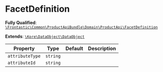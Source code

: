 #  FacetDefinition

**Fully Qualified**: [`\Frontastic\Common\ProductApiBundle\Domain\ProductApi\FacetDefinition`](../../../../../src/php/ProductApiBundle/Domain/ProductApi/FacetDefinition.php)

**Extends**: [`\Kore\DataObject\DataObject`](https://github.com/kore/DataObject)

Property|Type|Default|Description
--------|----|-------|-----------
`attributeType`|`string`||
`attributeId`|`string`||

